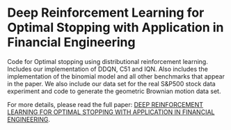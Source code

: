 # Deep Reinforcement Learning for Optimal Stopping with Application in Financial Engineering
Code for Optimal stopping using distributional reinforcement learning. Includes our implementation of DDQN, C51 and IQN. Also includes the implementation of the binomial model and all other benchmarks that appear in the paper. We also include our data set for the real S&P500 stock data experiment and code to generate the geometric Brownian motion data set.

For more details, please read the full paper: [DEEP REINFORCEMENT LEARNING FOR OPTIMAL STOPPING
WITH APPLICATION IN FINANCIAL ENGINEERING](https://arxiv.org/pdf/2105.08877.pdf).
